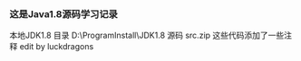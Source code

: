 ### 这是Java1.8源码学习记录
本地JDK1.8 目录 D:\ProgramInstall\JDK1.8
源码 src.zip
这些代码添加了一些注释 edit by luckdragons
